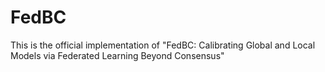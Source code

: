 # FedBC

This is the official implementation of "FedBC: Calibrating Global and Local Models via
Federated Learning Beyond Consensus"
